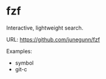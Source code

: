fzf
===

Interactive, lightweight search.

URL: https://github.com/junegunn/fzf

Examples:
- symbol
- git-c

